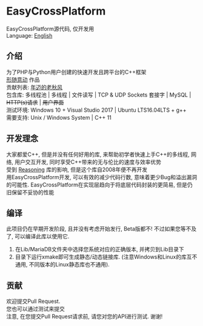 # EasyCrossPlatform
EasyCrossPlatform源代码, 仅开发用<br />
Language: <a href="README.md">English</a>
## 介绍
为了PHP与Python用户创建的快速开发且跨平台的C++框架<br />
<a href="http://www.xsyds.cn/" target="_blank">形随意动</a> 作品<br />
贡献列表: <a href="https://github.com/ToiletCommander">年迈的老秋风</a><br />
包含库: 多线程池 | 多线程 | 文件读写 | TCP & UDP Sockets 套接字 | MySQL | <strike>HTTP(s)请求</strike> | <strike>用户界面</strike><br />
测试环境: Windows 10 + Visual Studio 2017 | Ubuntu LTS16.04LTS + g++<br />
需要支持: Unix / Windows System | C++ 11
## 开发理念
大家都爱C++, 但是并没有任何好用的库, 来帮助初学者快速上手C++的多线程, 网络, 用户交互开发, 同时享受C++带来的无与伦比的速度与效率优势<br />
受到 <a href="http://reasoning.biz" target="_blank">Reasoning</a> 库的影响, 但是这个库自2008年便不再开发<br />
用EasyCrossPlatform开发, 可以有效的减少代码行数, 意味着更少Bug和溢出漏洞的可能性. EasyCrossPlatform在实现层趋向于将底层代码封装的更简易, 但是仍旧保留不妥协的性能
## 编译
此项目仍在早期开发阶段, 且并没有考虑开始发行, Beta版都不! 不过如果您等不及了, 可以编译此库以使用它.<br />
1) 在Lib/MariaDB文件夹中选择您系统对应的正确版本, 并拷贝到Lib目录下
2) 目录下运行xmake即可生成静态/动态链接库. (注意Windows和Linux的库互不通用, 不同版本的Linux静态库也不通用).
## 贡献
欢迎提交Pull Request. <br />
您也可以通过测试来提交 <br />
注意, 在您提交Pull Request请求前, 请您对您的API进行测试. 谢谢!